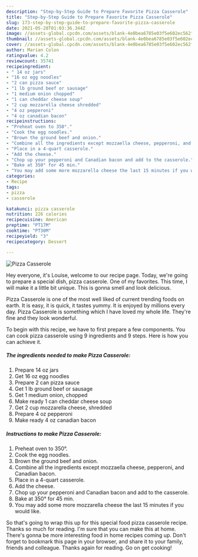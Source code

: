 ```yaml
---
description: "Step-by-Step Guide to Prepare Favorite Pizza Casserole"
title: "Step-by-Step Guide to Prepare Favorite Pizza Casserole"
slug: 173-step-by-step-guide-to-prepare-favorite-pizza-casserole
date: 2021-05-28T01:03:36.344Z
image: //assets-global.cpcdn.com/assets/blank-4e0bea6785e03f5e602ec562f230caae08da540cada707380b4fe1bbebba43da.png
thumbnail: //assets-global.cpcdn.com/assets/blank-4e0bea6785e03f5e602ec562f230caae08da540cada707380b4fe1bbebba43da.png
cover: //assets-global.cpcdn.com/assets/blank-4e0bea6785e03f5e602ec562f230caae08da540cada707380b4fe1bbebba43da.png
author: Marian Colon
ratingvalue: 4.2
reviewcount: 35741
recipeingredient:
- " 14 oz jars"
- "16 oz egg noodles"
- "2 can pizza sauce"
- "1 lb ground beef or sausage"
- "1 medium onion chopped"
- "1 can cheddar cheese soup"
- "2 cup mozzarella cheese shredded"
- "4 oz pepperoni"
- "4 oz canadian bacon"
recipeinstructions:
- "Preheat oven to 350°."
- "Cook the egg noodles."
- "Brown the ground beef and onion."
- "Combine all the ingredients except mozzaella cheese, pepperoni, and Canadian bacon."
- "Place in a 4-quart casserole."
- "Add the cheese."
- "Chop up your pepperoni and Canadian bacon and add to the casserole."
- "Bake at 350° for 45 min."
- "You may add some more mozzarella cheese the last 15 minutes if you would like."
categories:
- Recipe
tags:
- pizza
- casserole

katakunci: pizza casserole 
nutrition: 226 calories
recipecuisine: American
preptime: "PT17M"
cooktime: "PT30M"
recipeyield: "3"
recipecategory: Dessert

---
```



![Pizza Casserole](//assets-global.cpcdn.com/assets/blank-4e0bea6785e03f5e602ec562f230caae08da540cada707380b4fe1bbebba43da.png)

Hey everyone, it's Louise, welcome to our recipe page. Today, we're going to prepare a special dish, pizza casserole. One of my favorites. This time, I will make it a little bit unique. This is gonna smell and look delicious.

Pizza Casserole is one of the most well liked of current trending foods on earth. It is easy, it is quick, it tastes yummy. It is enjoyed by millions every day. Pizza Casserole is something which I have loved my whole life. They're fine and they look wonderful.




To begin with this recipe, we have to first prepare a few components. You can cook pizza casserole using 9 ingredients and 9 steps. Here is how you can achieve it.

<!--inarticleads1-->

##### The ingredients needed to make Pizza Casserole:

1. Prepare  14 oz jars
1. Get 16 oz egg noodles
1. Prepare 2 can pizza sauce
1. Get 1 lb ground beef or sausage
1. Get 1 medium onion, chopped
1. Make ready 1 can cheddar cheese soup
1. Get 2 cup mozzarella cheese, shredded
1. Prepare 4 oz pepperoni
1. Make ready 4 oz canadian bacon




<!--inarticleads2-->

##### Instructions to make Pizza Casserole:

1. Preheat oven to 350°.
1. Cook the egg noodles.
1. Brown the ground beef and onion.
1. Combine all the ingredients except mozzaella cheese, pepperoni, and Canadian bacon.
1. Place in a 4-quart casserole.
1. Add the cheese.
1. Chop up your pepperoni and Canadian bacon and add to the casserole.
1. Bake at 350° for 45 min.
1. You may add some more mozzarella cheese the last 15 minutes if you would like.




So that's going to wrap this up for this special food pizza casserole recipe. Thanks so much for reading. I'm sure that you can make this at home. There's gonna be more interesting food in home recipes coming up. Don't forget to bookmark this page in your browser, and share it to your family, friends and colleague. Thanks again for reading. Go on get cooking!
